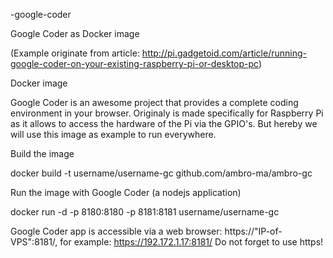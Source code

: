 -google-coder 

Google Coder as Docker image

(Example originate from article: http://pi.gadgetoid.com/article/running-google-coder-on-your-existing-raspberry-pi-or-desktop-pc)

Docker image

Google Coder is an awesome project that provides a complete coding environment in your browser. Originaly is made specifically for Raspberry Pi as it allows to access the hardware of the Pi via the GPIO's. But hereby we will use this image as example to run everywhere.

Build the image

docker build -t username/username-gc github.com/ambro-ma/ambro-gc

Run the image with Google Coder (a nodejs application)

docker run -d -p 8180:8180 -p 8181:8181 username/username-gc

Google Coder app is accessible  via a web browser: https://"IP-of-VPS":8181/, for example: https://192.172.1.17:8181/ Do not forget to use https!
